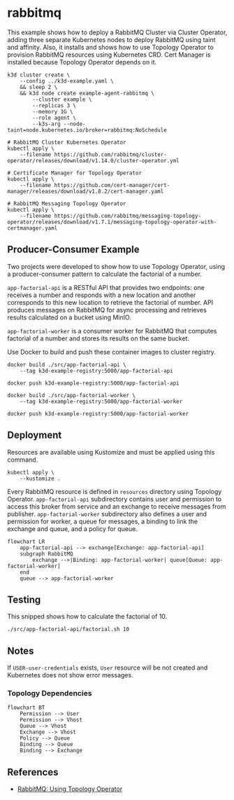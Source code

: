 # rabbitmq

This example shows how to deploy a RabbitMQ Cluster via Cluster Operator, adding
three separate Kubernetes nodes to deploy RabbitMQ using taint and affinity.
Also, it installs and shows how to use Topology Operator to provision RabbitMQ
resources using Kubernetes CRD. Cert Manager is installed because Topology
Operator depends on it.

```
k3d cluster create \
    --config ../k3d-example.yaml \
    && sleep 2 \
    && k3d node create example-agent-rabbitmq \
        --cluster example \
        --replicas 3 \
        --memory 1G \
        --role agent \
        --k3s-arg --node-taint=node.kubernetes.io/broker=rabbitmq:NoSchedule

# RabbitMQ Cluster Kubernetes Operator
kubectl apply \
    --filename https://github.com/rabbitmq/cluster-operator/releases/download/v1.14.0/cluster-operator.yml

# Certificate Manager for Topology Operator
kubectl apply \
    --filename https://github.com/cert-manager/cert-manager/releases/download/v1.8.2/cert-manager.yaml

# RabbitMQ Messaging Topology Operator
kubectl apply \
    --filename https://github.com/rabbitmq/messaging-topology-operator/releases/download/v1.7.1/messaging-topology-operator-with-certmanager.yaml
```

## Producer-Consumer Example

Two projects were developed to show how to use Topology Operator, using a
producer-consumer pattern to calculate the factorial of a number.

`app-factorial-api` is a RESTful API that provides two endpoints: one receives a
number and responds with a new location and another corresponds to this new
location to retrieve the factorial of number. API produces messages on RabbitMQ
for async processing and retrieves results calculated on a bucket using MinIO.

`app-factorial-worker` is a consumer worker for RabbitMQ that computes factorial
of a number and stores its results on the same bucket.

Use Docker to build and push these container images to cluster registry.

```
docker build ./src/app-factorial-api \
    --tag k3d-example-registry:5000/app-factorial-api

docker push k3d-example-registry:5000/app-factorial-api

docker build ./src/app-factorial-worker \
    --tag k3d-example-registry:5000/app-factorial-worker

docker push k3d-example-registry:5000/app-factorial-worker
```

## Deployment

Resources are available using Kustomize and must be applied using this command.

```
kubectl apply \
    --kustomize .
```

Every RabbitMQ resource is defined in `resources` directory using Topology
Operator. `app-factorial-api` subdirectory contains user and permission to
access this broker from service and an exchange to receive messages from
publisher. `app-factorial-worker` subdirectory also defines a user and
permission for worker, a queue for messages, a binding to link the exchange and
queue, and a policy for queue.

```mermaid
flowchart LR
    app-factorial-api --> exchange[Exchange: app-factorial-api]
    subgraph RabbitMQ
        exchange -->|Binding: app-factorial-worker| queue[Queue: app-factorial-worker]
    end
    queue --> app-factorial-worker
```

## Testing

This snipped shows how to calculate the factorial of 10.

```
./src/app-factorial-api/factorial.sh 10
```

## Notes

If `USER-user-credentials` exists, `User` resource will be not created and
Kubernetes does not show error messages.

### Topology Dependencies

```mermaid
flowchart BT
    Permission --> User
    Permission --> Vhost
    Queue --> Vhost
    Exchange --> Vhost
    Policy --> Queue
    Binding --> Queue
    Binding --> Exchange
```

## References

* [RabbitMQ: Using Topology Operator](https://www.rabbitmq.com/kubernetes/operator/using-topology-operator.html)
